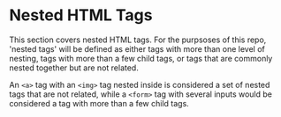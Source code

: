 # Nested HTML Tags

This section covers nested HTML tags. For the purpsoses of this repo, 'nested tags' will be defined as either tags with more than one level of nesting, tags with more than a few child tags, or tags that are commonly nested together but are not related.

An `<a>` tag with an `<img>` tag nested inside is considered a set of nested tags that are not related, while a `<form>` tag with several inputs would be considered a tag with more than a few child tags.
